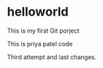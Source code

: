 # helloworld
This is my first Git porject

This is priya patel code


Third attempt and last changes.
